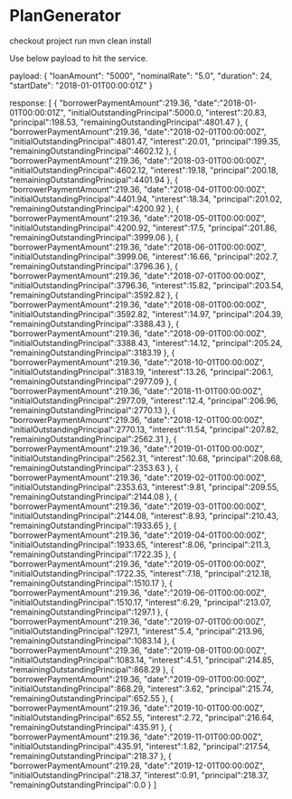 # PlanGenerator

checkout project 
run mvn clean install 

Use below payload to hit the service.

payload:
{
"loanAmount": "5000",
"nominalRate": "5.0",
"duration": 24,
"startDate": "2018-01-01T00:00:01Z"
}



response:
[ 
   { 
      "borrowerPaymentAmount":219.36,
      "date":"2018-01-01T00:00:01Z",
      "initialOutstandingPrincipal":5000.0,
      "interest":20.83,
      "principal":198.53,
      "remainingOutstandingPrincipal":4801.47
   },
   { 
      "borrowerPaymentAmount":219.36,
      "date":"2018-02-01T00:00:00Z",
      "initialOutstandingPrincipal":4801.47,
      "interest":20.01,
      "principal":199.35,
      "remainingOutstandingPrincipal":4602.12
   },
   { 
      "borrowerPaymentAmount":219.36,
      "date":"2018-03-01T00:00:00Z",
      "initialOutstandingPrincipal":4602.12,
      "interest":19.18,
      "principal":200.18,
      "remainingOutstandingPrincipal":4401.94
   },
   { 
      "borrowerPaymentAmount":219.36,
      "date":"2018-04-01T00:00:00Z",
      "initialOutstandingPrincipal":4401.94,
      "interest":18.34,
      "principal":201.02,
      "remainingOutstandingPrincipal":4200.92
   },
   { 
      "borrowerPaymentAmount":219.36,
      "date":"2018-05-01T00:00:00Z",
      "initialOutstandingPrincipal":4200.92,
      "interest":17.5,
      "principal":201.86,
      "remainingOutstandingPrincipal":3999.06
   },
   { 
      "borrowerPaymentAmount":219.36,
      "date":"2018-06-01T00:00:00Z",
      "initialOutstandingPrincipal":3999.06,
      "interest":16.66,
      "principal":202.7,
      "remainingOutstandingPrincipal":3796.36
   },
   { 
      "borrowerPaymentAmount":219.36,
      "date":"2018-07-01T00:00:00Z",
      "initialOutstandingPrincipal":3796.36,
      "interest":15.82,
      "principal":203.54,
      "remainingOutstandingPrincipal":3592.82
   },
   { 
      "borrowerPaymentAmount":219.36,
      "date":"2018-08-01T00:00:00Z",
      "initialOutstandingPrincipal":3592.82,
      "interest":14.97,
      "principal":204.39,
      "remainingOutstandingPrincipal":3388.43
   },
   { 
      "borrowerPaymentAmount":219.36,
      "date":"2018-09-01T00:00:00Z",
      "initialOutstandingPrincipal":3388.43,
      "interest":14.12,
      "principal":205.24,
      "remainingOutstandingPrincipal":3183.19
   },
   { 
      "borrowerPaymentAmount":219.36,
      "date":"2018-10-01T00:00:00Z",
      "initialOutstandingPrincipal":3183.19,
      "interest":13.26,
      "principal":206.1,
      "remainingOutstandingPrincipal":2977.09
   },
   { 
      "borrowerPaymentAmount":219.36,
      "date":"2018-11-01T00:00:00Z",
      "initialOutstandingPrincipal":2977.09,
      "interest":12.4,
      "principal":206.96,
      "remainingOutstandingPrincipal":2770.13
   },
   { 
      "borrowerPaymentAmount":219.36,
      "date":"2018-12-01T00:00:00Z",
      "initialOutstandingPrincipal":2770.13,
      "interest":11.54,
      "principal":207.82,
      "remainingOutstandingPrincipal":2562.31
   },
   { 
      "borrowerPaymentAmount":219.36,
      "date":"2019-01-01T00:00:00Z",
      "initialOutstandingPrincipal":2562.31,
      "interest":10.68,
      "principal":208.68,
      "remainingOutstandingPrincipal":2353.63
   },
   { 
      "borrowerPaymentAmount":219.36,
      "date":"2019-02-01T00:00:00Z",
      "initialOutstandingPrincipal":2353.63,
      "interest":9.81,
      "principal":209.55,
      "remainingOutstandingPrincipal":2144.08
   },
   { 
      "borrowerPaymentAmount":219.36,
      "date":"2019-03-01T00:00:00Z",
      "initialOutstandingPrincipal":2144.08,
      "interest":8.93,
      "principal":210.43,
      "remainingOutstandingPrincipal":1933.65
   },
   { 
      "borrowerPaymentAmount":219.36,
      "date":"2019-04-01T00:00:00Z",
      "initialOutstandingPrincipal":1933.65,
      "interest":8.06,
      "principal":211.3,
      "remainingOutstandingPrincipal":1722.35
   },
   { 
      "borrowerPaymentAmount":219.36,
      "date":"2019-05-01T00:00:00Z",
      "initialOutstandingPrincipal":1722.35,
      "interest":7.18,
      "principal":212.18,
      "remainingOutstandingPrincipal":1510.17
   },
   { 
      "borrowerPaymentAmount":219.36,
      "date":"2019-06-01T00:00:00Z",
      "initialOutstandingPrincipal":1510.17,
      "interest":6.29,
      "principal":213.07,
      "remainingOutstandingPrincipal":1297.1
   },
   { 
      "borrowerPaymentAmount":219.36,
      "date":"2019-07-01T00:00:00Z",
      "initialOutstandingPrincipal":1297.1,
      "interest":5.4,
      "principal":213.96,
      "remainingOutstandingPrincipal":1083.14
   },
   { 
      "borrowerPaymentAmount":219.36,
      "date":"2019-08-01T00:00:00Z",
      "initialOutstandingPrincipal":1083.14,
      "interest":4.51,
      "principal":214.85,
      "remainingOutstandingPrincipal":868.29
   },
   { 
      "borrowerPaymentAmount":219.36,
      "date":"2019-09-01T00:00:00Z",
      "initialOutstandingPrincipal":868.29,
      "interest":3.62,
      "principal":215.74,
      "remainingOutstandingPrincipal":652.55
   },
   { 
      "borrowerPaymentAmount":219.36,
      "date":"2019-10-01T00:00:00Z",
      "initialOutstandingPrincipal":652.55,
      "interest":2.72,
      "principal":216.64,
      "remainingOutstandingPrincipal":435.91
   },
   { 
      "borrowerPaymentAmount":219.36,
      "date":"2019-11-01T00:00:00Z",
      "initialOutstandingPrincipal":435.91,
      "interest":1.82,
      "principal":217.54,
      "remainingOutstandingPrincipal":218.37
   },
   { 
      "borrowerPaymentAmount":219.28,
      "date":"2019-12-01T00:00:00Z",
      "initialOutstandingPrincipal":218.37,
      "interest":0.91,
      "principal":218.37,
      "remainingOutstandingPrincipal":0.0
   }
]
